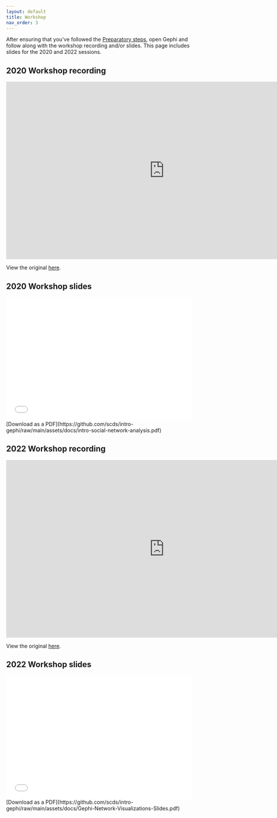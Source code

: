 ```yaml
---
layout: default
title: Workshop
nav_order: 3
---
```


<!-- Edit the content below for the workshop in question. Once you're ready to publish, remove the comment characters e.g. "<!--" at the start and end -->



After ensuring that you've followed the [Preparatory steps](preparation), open Gephi and follow along with the workshop recording and/or slides. This page includes slides for the 2020 and 2022 sessions. 

## 2020 Workshop recording

<iframe height="480" width="853" allowfullscreen frameborder=0 src="https://echo360.ca/media/c4bf7bd8-761f-4cc6-bae9-29eecab67da7/public?autoplay=false&automute=false"></iframe>

View the original [here](https://echo360.ca/media/c4bf7bd8-761f-4cc6-bae9-29eecab67da7/public).

## 2020 Workshop slides

<div style="position:relative;padding-top:66.25%;">
<iframe src="//docs.google.com/viewer?url=https://github.com/scds/intro-gephi/raw/main/assets/docs/intro-social-network-analysis.pdf?dl=0&hl=en_US&embedded=true" class="gde-frame" style="position:absolute;top:0;left:0;width:100%;height:100%;border:none;" scrolling="no"></iframe>
</div>
[Download as a PDF](https://github.com/scds/intro-gephi/raw/main/assets/docs/intro-social-network-analysis.pdf)
<br>

## 2022 Workshop recording

<iframe height="480" width="853" allowfullscreen frameborder=0 src="https://echo360.ca/media/47fc693e-983c-49c4-83b3-2e8946836278/public"></iframe>

View the original [here](https://echo360.ca/media/47fc693e-983c-49c4-83b3-2e8946836278/public).

## 2022 Workshop slides

<div style="position:relative;padding-top:66.25%;">
<iframe src="//docs.google.com/viewer?url=https://github.com/scds/intro-gephi/raw/main/assets/docs/Gephi-Network-Visualizations-Slides.pdf?dl=0&hl=en_US&embedded=true" class="gde-frame" style="position:absolute;top:0;left:0;width:100%;height:100%;border:none;" scrolling="no"></iframe>
</div>
[Download as a PDF](https://github.com/scds/intro-gephi/raw/main/assets/docs/Gephi-Network-Visualizations-Slides.pdf)

<!--
-->
